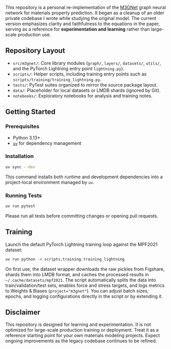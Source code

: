 This repository is a personal re-implementation of the [M3GNet](https://www.nature.com/articles/s43588-022-00349-3) graph neural network for materials property prediction. It began as a cleanup of an older private codebase I wrote while studying the original model. The current version emphasizes clarity and faithfulness to the equations in the paper, serving as a reference for **experimentation and learning** rather than large-scale production use.

## Repository Layout
- `src/m3gnet/`: Core library modules (`graph/`, `layers/`, `datasets/`, `utils/`, and the PyTorch Lightning entry point `lightning.py`).
- `scripts/`: Helper scripts, including training entry points such as `scripts/training/training_lightning.py`.
- `tests/`: PyTest suites organized to mirror the source package layout.
- `data/`: Placeholder for local datasets or LMDB shards (ignored by Git).
- `notebooks/`: Exploratory notebooks for analysis and training notes.

## Getting Started
### Prerequisites
- Python 3.13+
- [`uv`](https://github.com/astral-sh/uv) for dependency management

### Installation
```bash
uv sync --dev
```

This command installs both runtime and development dependencies into a project-local environment managed by `uv`.

### Running Tests
```bash
uv run pytest
```

Please run all tests before committing changes or opening pull requests.

## Training
Launch the default PyTorch Lightning training loop against the MPF2021 dataset:

```bash
uv run python -m scripts.training.training_lightning
```

On first use, the dataset wrapper downloads the raw pickles from Figshare, shards them into LMDB format, and caches the processed results in `~/.cache/datasets/mpf2021`. The script automatically splits the data into train/validation/test sets, enables force and stress targets, and logs metrics to Weights & Biases (`project="m3gnet"`). You can adjust batch sizes, epochs, and logging configurations directly in the script or by extending it.


## Disclaimer
This repository is designed for learning and experimentation. It is not optimized for large-scale production training or deployment. Treat it as a reference starting point for your own materials modeling projects. Expect ongoing improvements as the legacy codebase continues to be refined.
